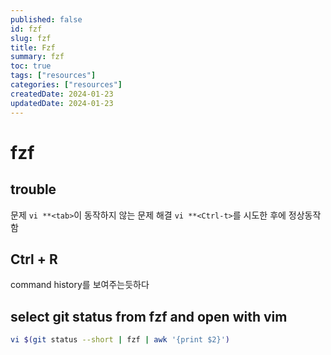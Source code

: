 ```yaml
---
published: false
id: fzf
slug: fzf
title: Fzf
summary: fzf
toc: true
tags: ["resources"]
categories: ["resources"]
createdDate: 2024-01-23
updatedDate: 2024-01-23
---
```


# fzf

## trouble
문제
`vi **<tab>`이 동작하지 않는 문제
해결
`vi **<Ctrl-t>`를 시도한 후에 정상동작함

## Ctrl + R
command history를 보여주는듯하다


## select git status from fzf and open with vim

```bash
vi $(git status --short | fzf | awk '{print $2}')
```


